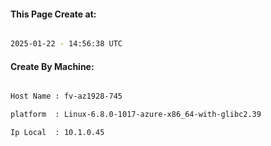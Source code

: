 
   
#### This Page Create at:

```bash

2025-01-22 - 14:56:38 UTC

```

#### Create By Machine:

```bash

Host Name : fv-az1928-745

platform  : Linux-6.8.0-1017-azure-x86_64-with-glibc2.39

Ip Local  : 10.1.0.45

```

